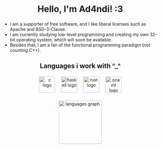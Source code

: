 <h1 align="center">Hello, I'm Ad4ndi! :3</h1>

###

<ul>
  <li>I am a supporter of free software, and I like liberal licenses such as Apache and BSD-3-Clause.</li>
  <li>I am currently studying low-level programming and creating my own 32-bit operating system, which will soon be available.</li>
  <li>Besides that, I am a fan of the functional programming paradigm (not counting C++).</li>
</ul>

###

<h2 align="center">Languages i work with ^_^</h2>

###

<div align="center">
  <img src="https://cdn.jsdelivr.net/gh/devicons/devicon/icons/c/c-original.svg" height="52" alt="c logo"  />
  <img width="12" />
  <img src="https://cdn.jsdelivr.net/gh/devicons/devicon/icons/haskell/haskell-original.svg" height="52" alt="haskell logo"  />
  <img width="12" />
  <img src="https://cdn.jsdelivr.net/gh/devicons/devicon/icons/rust/rust-original.svg" height="52" alt="rust logo"  />
  <img width="12" />
  <img src="https://cdn.jsdelivr.net/gh/devicons/devicon/icons/ocaml/ocaml-original.svg" height="52" alt="ocaml logo"  />
</div>

###

<div align="center">
  <img src="https://github-readme-stats.vercel.app/api/top-langs?username=Ad4ndi&locale=en&hide_title=true&layout=compact&card_width=320&langs_count=6&theme=onedark&hide_border=true&order=2" height="140" alt="languages graph"  />
</div>

###
